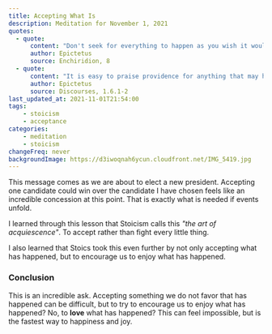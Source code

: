```yaml
---
title: Accepting What Is
description: Meditation for November 1, 2021
quotes: 
  - quote:
      content: "Don't seek for everything to happen as you wish it would, but rather wish that everything happens as it actually will - then your life will flow well."
      author: Epictetus
      source: Enchiridion, 8
  - quote:
      content: "It is easy to praise providence for anything that may happen if you have two qualities: a complete view of what has actually happened in each instance and a sense of gratitude. Without gratitude what is the point of seeing, and without seeing what is the object of gratitude?"
      author: Epictetus
      source: Discourses, 1.6.1-2   
last_updated_at: 2021-11-01T21:54:00
tags:
    - stoicism
    - acceptance
categories:
    - meditation
    - stoicism
changeFreq: never
backgroundImage: https://d3iwoqnah6ycun.cloudfront.net/IMG_5419.jpg
---
```


This message comes as we are about to elect a new president. Accepting  one candidate could win over the candidate I
have chosen feels like an incredible concession at this point. That is exactly what is needed if events unfold.

I learned through this lesson that Stoicism calls this *"the art of acquiescence"*. To accept rather than fight every 
little thing.

I also learned that Stoics took this even further by not only accepting what has happened, but to encourage us to enjoy 
what has happened.

### Conclusion

This is an incredible ask. Accepting something we do not favor that has happened can be difficult, but to try to 
encourage us to enjoy what has happened? No, to **love** what has happened? This can feel impossible, but is the fastest 
way to happiness and joy.

